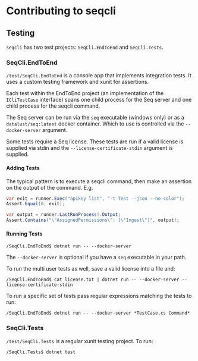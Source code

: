 Contributing to seqcli
================

Testing
------

`seqcli` has two test projects: `SeqCli.EndToEnd` and `SeqCli.Tests`.

### SeqCli.EndToEnd 

`/test/SeqCli.EndToEnd` is a console app that implements integration tests. It uses a custom testing framework and xunit for assertions. 

Each test within the EndToEnd project (an implementation of the `ICliTestCase` interface) spans one child process for the Seq server and one child process for the seqcli command. 

The Seq server can be run via the `seq` executable (windows only) or as a `datalust/seq:latest` docker container. Which to use is controlled via the `--docker-server` argument. 

Some tests require a Seq license. These tests are run if a valid license is supplied via stdin and the `--license-certificate-stdin` argument is supplied. 

#### Adding Tests

The typical pattern is to execute a seqcli command, then make an assertion on the output of the command. E.g.

```c#
var exit = runner.Exec("apikey list", "-t Test --json --no-color");
Assert.Equal(0, exit);

var output = runner.LastRunProcess!.Output;
Assert.Contains("\"AssignedPermissions\": [\"Ingest\"]", output);
```

#### Running Tests

```shell
/SeqCli.EndToEnd$ dotnet run -- --docker-server
```

The `--docker-server` is optional if you have a `seq` executable in your path.

To run the multi user tests as well, save a valid license into a file and:

```shell
/SeqCli.EndToEnd$ cat license.txt | dotnet run -- --docker-server --license-certificate-stdin
```

To run a specific set of tests pass regular expressions matching the tests to run:

```shell
/SeqCli.EndToEnd$ dotnet run -- --docker-server *TestCase.cs Command*
```

### SeqCli.Tests

`/test/SeqCli.Tests` is a regular xunit testing project. To run: 

```shell
/SeqCli.Tests$ dotnet test
```